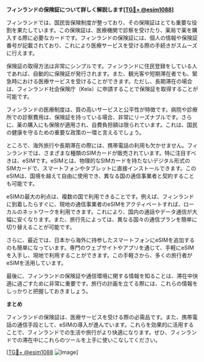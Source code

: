 **フィンランドの保険証について詳しく解説します[[TG💪+ @esim1088](https://t.me/s/esim1088)]**

フィンランドでは、国民皆保険制度が整っており、その保険証はとても重要な役割を果たしています。この保険証は、医療機関で診察を受けたり、薬局で薬を購入する際に必要なカードです。フィンランドの保険証には、個人の情報や保険証番号が記載されており、これにより医療サービスを受ける際の手続きがスムーズに行えます。

保険証の取得方法は非常にシンプルです。フィンランドに住民登録をしている人であれば、自動的に保険証が発行されます。また、観光客や短期滞在者でも、緊急時における医療サービスを受けることができます。ただし、長期滞在の場合は、フィンランド社会保険庁（Kela）に申請することで保険証を取得することが可能です。

フィンランドの医療制度は、質の高いサービスと公平性が特徴です。病院や診療所での診察費用は、保険証を持っている場合、非常にリーズナブルです。さらに、薬の購入にも保険が適用され、自費負担額は限られています。これは、国民の健康を守るための重要な政策の一環と言えるでしょう。

ところで、海外旅行や長期滞在の際には、携帯電話の利用も欠かせません。フィンランドでは、さまざまな種類のSIMカードが販売されています。特に注目すべきは、eSIMです。eSIMとは、物理的なSIMカードを持たないデジタル形式のSIMカードで、スマートフォンやタブレットに直接インストールできます。このeSIMは、国境を越えて自由に使用でき、異なる国の通信事業者と契約することも可能です。

eSIMの最大の利点は、複数の国で利用できることです。例えば、フィンランドに到着したらすぐに、現地の通信事業者のeSIMをアクティベートすれば、ローカルのネットワークを利用できます。これにより、国内の通話やデータ通信が大幅に安くなります。また、旅行先によっては、異なる国々の通信プランを簡単に切り替えることが可能です。

さらに、最近では、日本から海外に持参したスマートフォンにeSIMを追加するのも簡単になっています。専門のウェブサイトやアプリを通じて、手軽にeSIMを入手し、現地で利用することができます。この手軽さから、多くの旅行者がeSIMを活用しています。

最後に、フィンランドの保険証や通信環境に関する情報を知ることは、滞在中快適に過ごすために非常に重要です。旅行の計画を立てる際には、これらの情報をしっかりと把握しておきましょう。

**まとめ**

フィンランドの保険証は、医療サービスを受ける際の必需品です。また、携帯電話の通信手段として、eSIMの導入が進んでいます。これらを効果的に活用することで、フィンランドでの生活や旅行がより快適になります。ぜひ、フィンランドでの滞在中にこれらのツールを上手に使いこなしてください。

[[TG💪+ @esim1088](https://t.me/s/esim1088) ![Image](https://i.postimg.cc/Y0z9fWf4/image.png)]